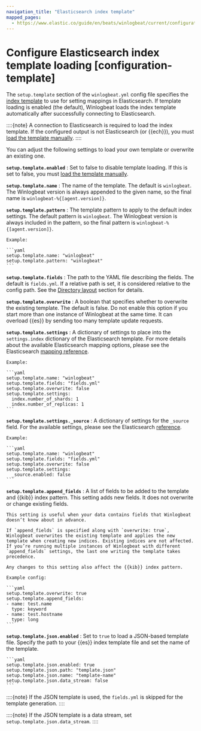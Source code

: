 ```yaml
---
navigation_title: "Elasticsearch index template"
mapped_pages:
  - https://www.elastic.co/guide/en/beats/winlogbeat/current/configuration-template.html
---
```


# Configure Elasticsearch index template loading [configuration-template]


The `setup.template` section of the `winlogbeat.yml` config file specifies the [index template](docs-content://manage-data/data-store/templates.md) to use for setting mappings in Elasticsearch. If template loading is enabled (the default), Winlogbeat loads the index template automatically after successfully connecting to Elasticsearch.

::::{note}
A connection to Elasticsearch is required to load the index template. If the configured output is not Elasticsearch (or {{ech}}), you must [load the template manually](/reference/winlogbeat/winlogbeat-template.md#load-template-manually).
::::


You can adjust the following settings to load your own template or overwrite an existing one.

**`setup.template.enabled`**
:   Set to false to disable template loading. If this is set to false, you must [load the template manually](/reference/winlogbeat/winlogbeat-template.md#load-template-manually).

**`setup.template.name`**
:   The name of the template. The default is `winlogbeat`. The Winlogbeat version is always appended to the given name, so the final name is `winlogbeat-%{[agent.version]}`.

**`setup.template.pattern`**
:   The template pattern to apply to the default index settings. The default pattern is `winlogbeat`. The Winlogbeat version is always included in the pattern, so the final pattern is `winlogbeat-%{[agent.version]}`.

    Example:

    ```yaml
    setup.template.name: "winlogbeat"
    setup.template.pattern: "winlogbeat"
    ```


**`setup.template.fields`**
:   The path to the YAML file describing the fields. The default is `fields.yml`. If a relative path is set, it is considered relative to the config path. See the [Directory layout](/reference/winlogbeat/directory-layout.md) section for details.

**`setup.template.overwrite`**
:   A boolean that specifies whether to overwrite the existing template. The default is false. Do not enable this option if you start more than one instance of Winlogbeat at the same time. It can overload {{es}} by sending too many template update requests.

**`setup.template.settings`**
:   A dictionary of settings to place into the `settings.index` dictionary of the Elasticsearch template. For more details about the available Elasticsearch mapping options, please see the Elasticsearch [mapping reference](docs-content://manage-data/data-store/mapping.md).

    Example:

    ```yaml
    setup.template.name: "winlogbeat"
    setup.template.fields: "fields.yml"
    setup.template.overwrite: false
    setup.template.settings:
      index.number_of_shards: 1
      index.number_of_replicas: 1
    ```


**`setup.template.settings._source`**
:   A dictionary of settings for the `_source` field. For the available settings, please see the Elasticsearch [reference](elasticsearch://reference/elasticsearch/mapping-reference/mapping-source-field.md).

    Example:

    ```yaml
    setup.template.name: "winlogbeat"
    setup.template.fields: "fields.yml"
    setup.template.overwrite: false
    setup.template.settings:
      _source.enabled: false
    ```


**`setup.template.append_fields`**
:   A list of fields to be added to the template and {{kib}} index pattern. This setting adds new fields. It does not overwrite or change existing fields.

    This setting is useful when your data contains fields that Winlogbeat doesn’t know about in advance.

    If `append_fields` is specified along with `overwrite: true`, Winlogbeat overwrites the existing template and applies the new template when creating new indices. Existing indices are not affected. If you’re running multiple instances of Winlogbeat with different `append_fields` settings, the last one writing the template takes precedence.

    Any changes to this setting also affect the {{kib}} index pattern.

    Example config:

    ```yaml
    setup.template.overwrite: true
    setup.template.append_fields:
    - name: test.name
      type: keyword
    - name: test.hostname
      type: long
    ```


**`setup.template.json.enabled`**
:   Set to `true` to load a JSON-based template file. Specify the path to your {{es}} index template file and set the name of the template.

    ```yaml
    setup.template.json.enabled: true
    setup.template.json.path: "template.json"
    setup.template.json.name: "template-name"
    setup.template.json.data_stream: false
    ```


::::{note}
If the JSON template is used, the `fields.yml` is skipped for the template generation.
::::


::::{note}
If the JSON template is a data stream, set `setup.template.json.data_stream`.
::::



